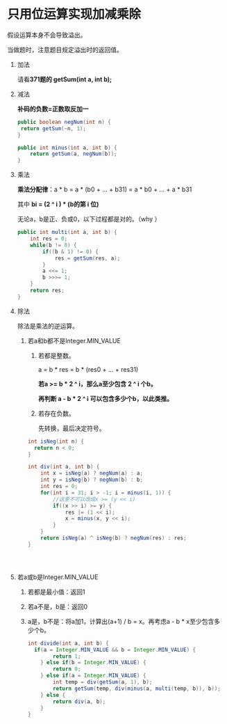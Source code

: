 # 只用位运算实现加减乘除

假设运算本身不会导致溢出。

当做题时，注意题目规定溢出时的返回值。

1. 加法

   请看**371题的 getSum(int a, int b);**

2. 减法

   **补码的负数=正数取反加一**

   ```java
   public boolean negNum(int n) {
   	return getSum(~n, 1);
   }
   
   public int minus(int a, int b) {
       return getSum(a, negNum(b));
   }
   ```

   

3. 乘法 

   **乘法分配律**：a * b = a * (b0 + ... + b31) = a * b0 + ... + a * b31

   其中 **bi = (2 ^ i ) * (b的第 i 位)**

   无论a，b是正、负或0，以下过程都是对的。（why ）

   ```java
   public int multi(int a, int b) {
       int res = 0;
       while(b != 0) {
           if((b & 1) != 0) {
               res = getSum(res, a);
           }
           a <<= 1;
           b >>>= 1;
       }
       return res;
   }
   ```

   

4. 除法

   除法是乘法的逆运算。

   1. 若a和b都不是Integer.MIN_VALUE

      1. 若都是整数。

         a = b * res = b * (res0 + ... + res31)

         **若a >= b * 2 ^ i，那么a至少包含 2 ^ i 个b。**

         **再判断 a - b * 2 ^ i 可以包含多少个b，以此类推。**

      2. 若存在负数。

         先转换，最后决定符号。

      ```java
      int isNeg(int n) {
      	return n < 0;
      }
      
      int div(int a, int b) {
          int x = isNeg(a) ? negNum(a) : a;
          int y = isNeg(b) ? negNum(b) : b;
          int res = 0;
          for(int i = 31; i > -1; i = minus(i, 1)) {
              //这里不可以改成x >= (y << i)
              if((x >> i) >= y) {
                  res |= (1 << i);
                  x = minus(x, y << i);
              }
          }
          return isNeg(a) ^ isNeg(b) ? negNum(res) : res;
      }
   ```
   
   
   
2. 若a或b是Integer.MIN_VALUE
   
      1. 若都是最小值：返回1
      2. 若a不是，b是：返回0
   3. a是，b不是：将a加1，计算出(a+1) / b = x。再考虑a - b * x至少包含多少个b。
   
      ```java
      int divide(int a, int b) {
      	if(a = Integer.MIN_VALUE && b = Integer.MIN_VALUE) {
              return 1;
          } else if(b = Integer.MIN_VALUE) {
              return 0;
          } else if(a = Integer.MIN_VALUE) {
              int temp = div(getSum(a, 1), b);
              return getSum(temp, div(minus(a, multi(temp, b)), b));
          } else {
              return div(a, b);
          }
      }
   ```
   
   
   
   